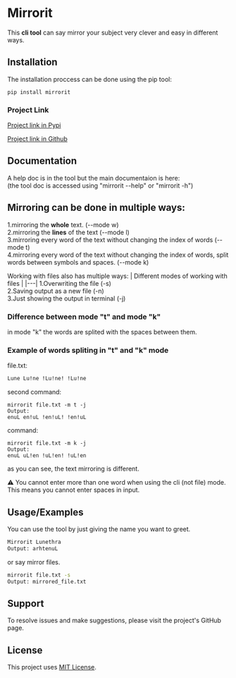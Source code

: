 
# Mirrorit

This **cli tool** can say mirror your subject very clever and easy in different ways.

## Installation

The installation proccess can be done using the pip tool:
```
pip install mirrorit
```

### Project Link
[Project link in Pypi](https://www.pypi.org/project/mirrorit)

[Project link in Github](https://www.github.com/Lunethra/Mirrorit)
## Documentation

A help doc is in the tool but the main documentaion is here:  
(the tool doc is accessed using "mirrorit --help" or "mirrorit -h")  

Mirroring can be done in multiple ways:  
  -
  1.mirroring the **whole** text. (--mode w)  
  2.mirroring the **lines** of the text (--mode l)  
  3.mirroring every word of the text without changing the index of words (--mode t)  
  4.mirroring every word of the text without changing the index of words, split words between symbols and spaces. (--mode k)

Working with files also has multiple ways:
  | Different modes of working with files |
  |---|
  1.Overwriting the file (-s)  
  2.Saving output as a new file (-n)  
  3.Just showing the output in terminal (-j)  

### Difference between mode "t" and mode "k"
in mode "k" the words are splited with the spaces between them.  
### Example of words spliting in "t" and "k" mode
file.txt:
```txt
Lune Lu!ne !Lu!ne! !Lu!ne
```
second command:
```shell
mirrorit file.txt -m t -j
Output:
enuL en!uL !en!uL! !en!uL
```
command:
```shell
mirrorit file.txt -m k -j
Output:
enuL uL!en !uL!en! !uL!en
```


as you can see, the text mirroring is different.

⚠️ You cannot enter more than one word when using the cli (not file) mode.  
This means you cannot enter spaces in input.
## Usage/Examples

You can use the tool by just giving the name you want to greet.
```bash
Mirrorit Lunethra
Output: arhtenuL
```

or say mirror files.
```bash
mirrorit file.txt -s
Output: mirrored_file.txt
```
## Support

To resolve issues and make suggestions, please visit the project's GitHub page.


## License

This project uses [MIT License](https://github.com/Lunethra/Mirrorit/blob/main/LICENSE).

